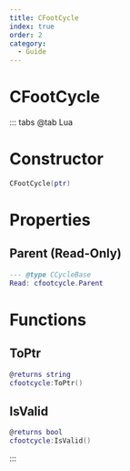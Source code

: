 ```yaml
---
title: CFootCycle
index: true
order: 2
category:
  - Guide
---
```


# CFootCycle

::: tabs
@tab Lua
# Constructor
```lua
CFootCycle(ptr)
```
# Properties
## Parent (Read-Only)
```lua
--- @type CCycleBase
Read: cfootcycle.Parent
```
# Functions
## ToPtr
```lua
@returns string
cfootcycle:ToPtr()
```
## IsValid
```lua
@returns bool
cfootcycle:IsValid()
```

:::